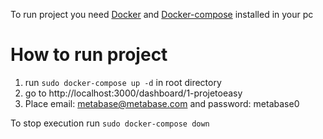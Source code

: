 To run project you need [Docker](https://docs.docker.com/engine/install/) and [Docker-compose](https://docs.docker.com/compose/install/) installed in your pc

# How to run project

1. run `sudo docker-compose up -d` in root directory
2. go to http://localhost:3000/dashboard/1-projetoeasy
3. Place email: metabase@metabase.com and password: metabase0

To stop execution run `sudo docker-compose down`

